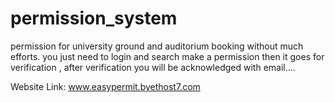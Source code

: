 # permission_system
permission for university ground and auditorium booking without much efforts. you just need to login and search make a permission then it goes for verification , after verification you will be acknowledged with email.... 

Website Link: www.easypermit.byethost7.com
